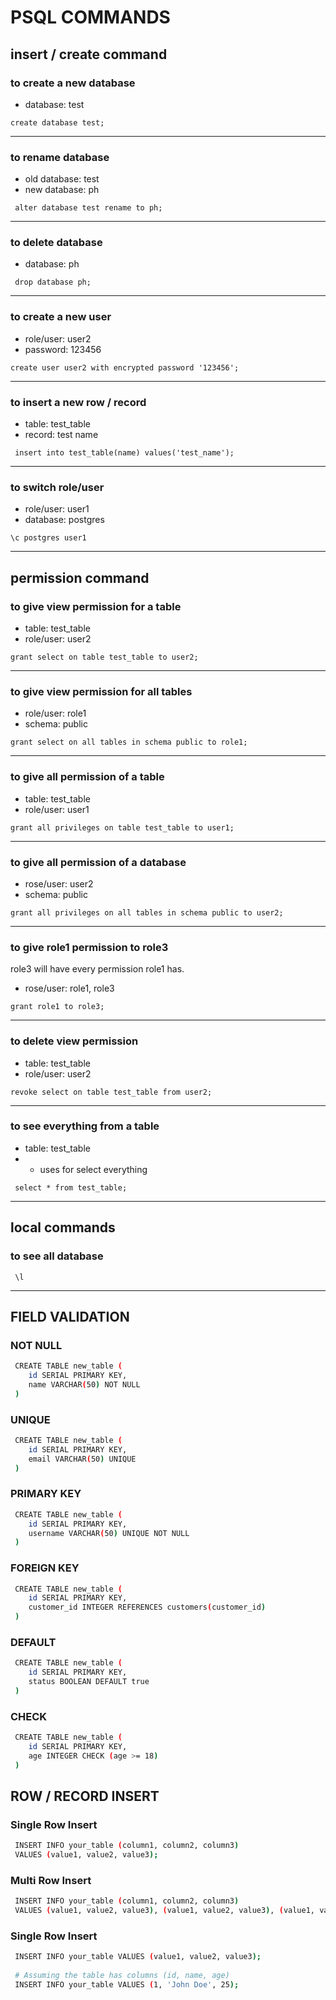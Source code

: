 # PSQL COMMANDS



## insert / create command

### to create a new database
- database: test

```text
create database test;
```
---

### to rename database
- old database: test
- new database: ph

```text
 alter database test rename to ph;
```
---

### to delete database
- database: ph

```text
 drop database ph;
```
---

### to create a new user
- role/user: user2
- password: 123456

```text
create user user2 with encrypted password '123456';
```
---

### to insert a new row / record
- table: test_table
- record: test name

```text
 insert into test_table(name) values('test_name');
```
---

### to switch role/user
- role/user: user1
- database: postgres

```text
\c postgres user1
```
---


## permission command

### to give view permission for a table
- table: test_table
- role/user: user2

```text
grant select on table test_table to user2;
```
---

### to give view permission for all tables
- role/user: role1
- schema: public

```text
grant select on all tables in schema public to role1;
```
---

### to give all permission of a table
- table: test_table
- role/user: user1

```text
grant all privileges on table test_table to user1;
```
---

### to give all permission of a database
- rose/user: user2
- schema: public

```text
grant all privileges on all tables in schema public to user2;
```
---

### to give role1 permission to role3
role3 will have every permission role1 has.
- rose/user: role1, role3

```text
grant role1 to role3;
```
---

### to delete view permission
- table: test_table
- role/user: user2

```text
revoke select on table test_table from user2;
```
---

### to see everything from a table
- table: test_table
- * uses for select everything

```text
 select * from test_table;
```
---

## local commands

### to see all database
```text
 \l
```
---


## FIELD VALIDATION
### NOT NULL    
```bash
 CREATE TABLE new_table (
    id SERIAL PRIMARY KEY,
    name VARCHAR(50) NOT NULL
 )
```
### UNIQUE    
```bash
 CREATE TABLE new_table (
    id SERIAL PRIMARY KEY,
    email VARCHAR(50) UNIQUE
 )
```
### PRIMARY KEY  
```bash
 CREATE TABLE new_table (
    id SERIAL PRIMARY KEY,
    username VARCHAR(50) UNIQUE NOT NULL
 )
```
### FOREIGN KEY  
```bash
 CREATE TABLE new_table (
    id SERIAL PRIMARY KEY,
    customer_id INTEGER REFERENCES customers(customer_id)
 )
```
### DEFAULT  
```bash
 CREATE TABLE new_table (
    id SERIAL PRIMARY KEY,
    status BOOLEAN DEFAULT true
 )
```
### CHECK  
```bash
 CREATE TABLE new_table (
    id SERIAL PRIMARY KEY,
    age INTEGER CHECK (age >= 18)
 )
```


## ROW / RECORD INSERT
### Single Row Insert
```bash
 INSERT INFO your_table (column1, column2, column3)
 VALUES (value1, value2, value3);
```
### Multi Row Insert
```bash
 INSERT INFO your_table (column1, column2, column3)
 VALUES (value1, value2, value3), (value1, value2, value3), (value1, value2, value3);
```
### Single Row Insert
```bash
 INSERT INFO your_table VALUES (value1, value2, value3);
 
 # Assuming the table has columns (id, name, age)
 INSERT INFO your_table VALUES (1, 'John Doe', 25);
```